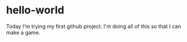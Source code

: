# hello-world
Today I'm trying my first github project. I'm doing all of this so that I can make a game.
